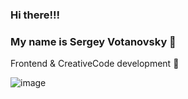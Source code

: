 ### Hi there!!!

### My name is Sergey Votanovsky 🧙

Frontend & CreativeCode development 🧬

![image](https://www.instagram.com/tv/CWDv9YHDBxV/?utm_source=ig_web_copy_link)
